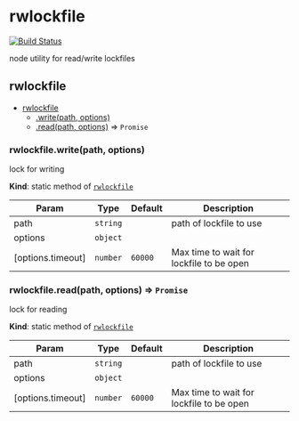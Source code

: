rwlockfile
==========

[![Build Status](https://semaphoreci.com/api/v1/dickeyxxx/rwlockfile/branches/master/badge.svg)](https://semaphoreci.com/dickeyxxx/rwlockfile)

node utility for read/write lockfiles

<a name="module_rwlockfile"></a>

## rwlockfile

* [rwlockfile](#module_rwlockfile)
    * [.write(path, options)](#module_rwlockfile.write)
    * [.read(path, options)](#module_rwlockfile.read) ⇒ <code>Promise</code>

<a name="module_rwlockfile.write"></a>

### rwlockfile.write(path, options)
lock for writing

**Kind**: static method of <code>[rwlockfile](#module_rwlockfile)</code>  

| Param | Type | Default | Description |
| --- | --- | --- | --- |
| path | <code>string</code> |  | path of lockfile to use |
| options | <code>object</code> |  |  |
| [options.timeout] | <code>number</code> | <code>60000</code> | Max time to wait for lockfile to be open |

<a name="module_rwlockfile.read"></a>

### rwlockfile.read(path, options) ⇒ <code>Promise</code>
lock for reading

**Kind**: static method of <code>[rwlockfile](#module_rwlockfile)</code>  

| Param | Type | Default | Description |
| --- | --- | --- | --- |
| path | <code>string</code> |  | path of lockfile to use |
| options | <code>object</code> |  |  |
| [options.timeout] | <code>number</code> | <code>60000</code> | Max time to wait for lockfile to be open |

